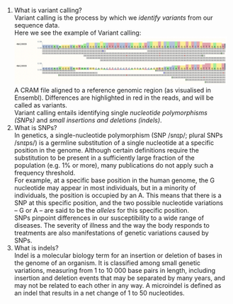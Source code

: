 1. What is variant calling?  
Variant calling is the process by which we _identify variants_ from our sequence data.  
Here we see the example of Variant calling:  
![A CRAM file aligned to a reference genomic region as visualised in Ensembl. Differences are highlighted in red in the reads, and will be called as variants.](https://github.com/katerinaoleynikova/MIPT/blob/main/variant_calling_example.png)
A CRAM file aligned to a reference genomic region (as visualised in Ensembl). Differences are highlighted in red in the reads, and will be called as variants.  
Variant calling entails identifying single *nucleotide polymorphisms (SNPs)* and *small insertions and deletions (indels)*.  
2. What is SNPs?  
In genetics, a single-nucleotide polymorphism (SNP /snɪp/; plural SNPs /snɪps/) is a germline substitution of a single nucleotide at a specific position in the genome. Although certain definitions require the substitution to be present in a sufficiently large fraction of the population (e.g. 1% or more), many publications do not apply such a frequency threshold.  
For example, at a specific base position in the human genome, the G nucleotide may appear in most individuals, but in a minority of individuals, the position is occupied by an A. This means that there is a SNP at this specific position, and the two possible nucleotide variations – G or A – are said to be the _alleles_ for this specific position.  
SNPs pinpoint differences in our susceptibility to a wide range of diseases. The severity of illness and the way the body responds to treatments are also manifestations of genetic variations caused by SNPs.  
3. What is indels?  
Indel is a molecular biology term for an insertion or deletion of bases in the genome of an organism. It is classified among small genetic variations, measuring from 1 to 10 000 base pairs in length, including insertion and deletion events that may be separated by many years, and may not be related to each other in any way. A microindel is defined as an indel that results in a net change of 1 to 50 nucleotides.
